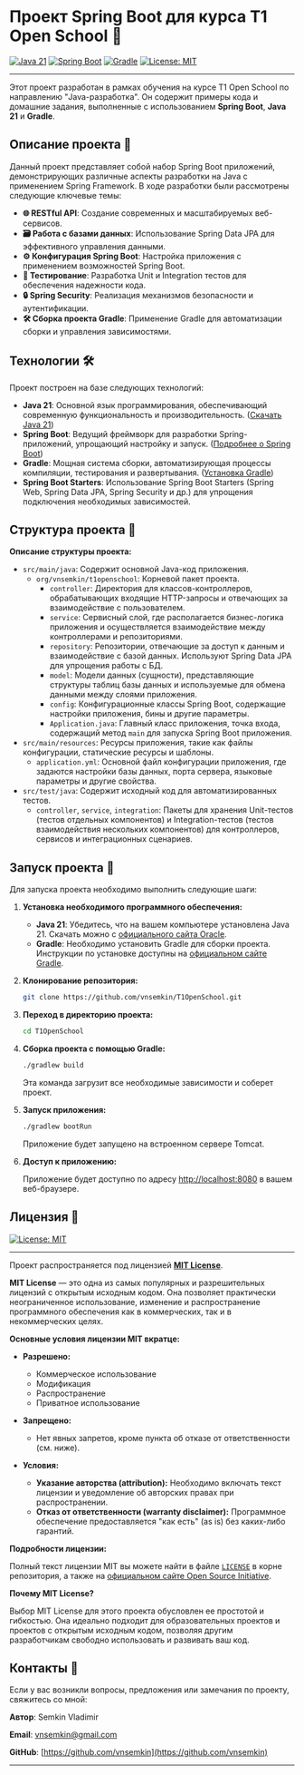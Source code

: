 # Проект Spring Boot для курса T1 Open School 🚀

[![Java 21][Java-badge]][Java-url]  [![Spring Boot][Spring-badge]][Spring-url]  [![Gradle][Gradle-badge]][Gradle-url] [![License: MIT][License-badge]][License-url]

[Java-badge]: https://img.shields.io/badge/Java-21-orange.svg

[Java-url]: https://www.oracle.com/java/technologies/javase-jdk21-archive-downloads.html

[Spring-badge]: https://img.shields.io/badge/Spring%20Boot-3.4.2-brightgreen.svg

[Spring-url]: https://spring.io/projects/spring-boot

[Gradle-badge]: https://img.shields.io/badge/Gradle-8.12.1-blue.svg

[Gradle-url]: https://gradle.org/install/

[License-badge]: https://img.shields.io/badge/License-MIT-yellow.svg

[License-url]: https://opensource.org/licenses/MIT

***

Этот проект разработан в рамках обучения на курсе T1 Open School по направлению "Java-разработка". Он содержит примеры
кода и домашние задания, выполненные с использованием **Spring Boot**, **Java 21** и **Gradle**.

## Описание проекта 📖

Данный проект представляет собой набор Spring Boot приложений, демонстрирующих различные аспекты разработки на Java с
применением Spring Framework. В ходе разработки были рассмотрены следующие ключевые темы:

- **🌐 RESTful API**: Создание современных и масштабируемых веб-сервисов.
- **🗃️ Работа с базами данных**: Использование Spring Data JPA для эффективного управления данными.
- **⚙️ Конфигурация Spring Boot**:  Настройка приложения с применением возможностей Spring Boot.
- **🧪 Тестирование**: Разработка Unit и Integration тестов для обеспечения надежности кода.
- **🔒 Spring Security**:  Реализация механизмов безопасности и аутентификации.
- **🛠️ Сборка проекта Gradle**:  Применение Gradle для автоматизации сборки и управления зависимостями.

## Технологии 🛠️

Проект построен на базе следующих технологий:

- **Java 21**: Основной язык программирования, обеспечивающий современную функциональность и
  производительность.  ([Скачать Java 21](https://www.oracle.com/java/technologies/javase-jdk21-archive-downloads.html))
- **Spring Boot**:  Ведущий фреймворк для разработки Spring-приложений, упрощающий настройку
  и запуск. ([Подробнее о Spring Boot](https://spring.io/projects/spring-boot))
- **Gradle**:  Мощная система сборки, автоматизирующая процессы компиляции, тестирования и
  развертывания. ([Установка Gradle](https://gradle.org/install/))
- **Spring Boot Starters**:  Использование Spring Boot Starters (Spring Web, Spring Data JPA, Spring Security и др.) для
  упрощения подключения необходимых зависимостей.

## Структура проекта 📂

**Описание структуры проекта:**

- `src/main/java`: Содержит основной Java-код приложения.
    - `org/vnsemkin/t1openschool`:  Корневой пакет проекта.
        - `controller`:  Директория для классов-контроллеров, обрабатывающих входящие HTTP-запросы и отвечающих за
          взаимодействие с пользователем.
        - `service`:  Сервисный слой, где располагается бизнес-логика приложения и осуществляется взаимодействие между
          контроллерами и репозиториями.
        - `repository`:  Репозитории, отвечающие за доступ к данным и взаимодействие с базой данных. Используют Spring
          Data JPA для упрощения работы с БД.
        - `model`:  Модели данных (сущности), представляющие структуры таблиц базы данных и используемые для обмена
          данными между слоями приложения.
        - `config`:  Конфигурационные классы Spring Boot, содержащие настройки приложения, бины и другие параметры.
        - `Application.java`:  Главный класс приложения, точка входа, содержащий метод `main` для запуска Spring Boot
          приложения.
- `src/main/resources`:  Ресурсы приложения, такие как файлы конфигурации, статические ресурсы и шаблоны.
    - `application.yml`:  Основной файл конфигурации приложения, где задаются настройки
      базы данных, порта сервера, языковые параметры и другие свойства.
- `src/test/java`: Содержит исходный код для автоматизированных тестов.
    - `controller`, `service`, `integration`:  Пакеты для хранения Unit-тестов (тестов отдельных компонентов) и
      Integration-тестов (тестов взаимодействия нескольких компонентов) для контроллеров, сервисов и интеграционных
      сценариев.

## Запуск проекта 🚀

Для запуска проекта необходимо выполнить следующие шаги:

1. **Установка необходимого программного обеспечения:**
    - **Java 21**:  Убедитесь, что на вашем компьютере установлена Java 21. Скачать можно
      с [официального сайта Oracle](https://www.oracle.com/java/technologies/javase-jdk21-archive-downloads.html).
    - **Gradle**:  Необходимо установить Gradle для сборки проекта. Инструкции по установке доступны
      на [официальном сайте Gradle](https://gradle.org/install/).

2. **Клонирование репозитория:**

   ```bash
   git clone https://github.com/vnsemkin/T1OpenSchool.git
   ```

3. **Переход в директорию проекта:**

   ```bash
   cd T1OpenSchool
   ```

4. **Сборка проекта с помощью Gradle:**

   ```bash
   ./gradlew build
   ```
   Эта команда загрузит все необходимые зависимости и соберет проект.

5. **Запуск приложения:**

   ```bash
   ./gradlew bootRun
   ```
   Приложение будет запущено на встроенном сервере Tomcat.

6. **Доступ к приложению:**

   Приложение будет доступно по адресу [http://localhost:8080](http://localhost:8080) в вашем веб-браузере.

## Лицензия 📜

[![License: MIT][License-badge]][License-url]

[License-badge]: https://img.shields.io/badge/License-MIT-yellow.svg

[License-url]: https://opensource.org/licenses/MIT

***

Проект распространяется под лицензией **[MIT License](https://opensource.org/licenses/MIT)**.

**MIT License** — это одна из самых популярных и разрешительных лицензий с открытым исходным кодом. Она позволяет
практически неограниченное использование, изменение и распространение программного обеспечения как в коммерческих, так и
в некоммерческих целях.

**Основные условия лицензии MIT вкратце:**

* **Разрешено:**
    * Коммерческое использование
    * Модификация
    * Распространение
    * Приватное использование

* **Запрещено:**
    * Нет явных запретов, кроме пункта об отказе от ответственности (см. ниже).

* **Условия:**
    * **Указание авторства (attribution):** Необходимо включать текст лицензии и уведомление об авторских правах при
      распространении.
    * **Отказ от ответственности (warranty disclaimer):**  Программное обеспечение предоставляется "как есть" (as is)
      без каких-либо гарантий.

**Подробности лицензии:**

Полный текст лицензии MIT вы можете найти в файле  [`LICENSE`](https://opensource.org/licenses/MIT) в корне репозитория,
а также на [официальном сайте Open Source Initiative](https://opensource.org/licenses/MIT).

**Почему MIT License?**

Выбор MIT License для этого проекта обусловлен ее простотой и гибкостью. Она идеально подходит для образовательных
проектов и проектов с открытым исходным кодом, позволяя другим разработчикам свободно использовать и развивать ваш код.

## Контакты 📧

Если у вас возникли вопросы, предложения или замечания по проекту, свяжитесь со мной:

**Автор**: Semkin Vladimir

**Email**: [vnsemkin@gmail.com](mailto:vnsemkin@gmail.com)

**GitHub**: [https://github.com/vnsemkin](https://github.com/vnsemkin)

---